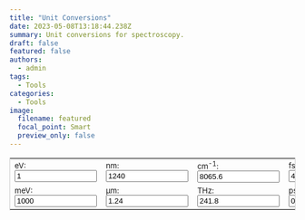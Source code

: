```yaml
---
title: "Unit Conversions"
date: 2023-05-08T13:18:44.238Z
summary: Unit conversions for spectroscopy.
draft: false
featured: false
authors:
  - admin
tags:
  - Tools
categories:
  - Tools
image:
  filename: featured
  focal_point: Smart
  preview_only: false
---
```

<!-- test -->
<!DOCTYPE html>
<html lang="en">
<head>
  <meta charset="UTF-8" />
  <meta name="viewport" content="width=device-width, initial-scale=1.0" />
  <title>Unit Conversions</title>
</head>
<body>
  <form name="conversion">
    <table cellpadding="10" align="center" style="border:1px solid #CCC">
      <tbody>
        <tr>
          <td><span style="font-size:10pt">eV: <input name="eV" onkeyup="eVconvert()" value="1" size="15"></span></td>
          <td><span style="font-size:10pt">nm: <input name="nm" onkeyup="nmconvert()" value="1240" size="15"></span></td>
          <td><span style="font-size:10pt">cm<sup>-1</sup>: <input name="wavnum" onkeyup="wavnumconvert()" value="8065.6" size="15"></span></td>
          <td><span style="font-size:10pt">fs: <input name="fs" onkeyup="fsconvert()" value="4.136" size="15"></span></td>
          <td><span style="font-size:10pt">MHz: <input name="MHz" onkeyup="MHzconvert()" value="241800000" size="15"></span></td>
        </tr>
        <tr>
          <td><span style="font-size:10pt">meV: <input name="meV" onkeyup="meVconvert()" value="1000" size="15"></span></td>
          <td><span style="font-size:10pt">µm: <input name="micron" onkeyup="micronconvert()" value="1.24" size="15"></span></td>
          <td><span style="font-size:10pt">THz: <input name="THz" onkeyup="THzconvert()" value="241.8" size="15"></span></td>
          <td><span style="font-size:10pt">ps: <input name="ps" onkeyup="psconvert()" value="0.004" size="15"></span></td>
          <td><span style="font-size:10pt">K: <input name="K" onkeyup="Kconvert()" value="11604.5" size="15"></span></td>
        </tr>
      </tbody>
    </table>
  </form>

  <script>
    const c = 299792458;
    const h = 4.135667516e-15; // eV·s
    const kB = 1.380649e-23; // J/K
    const eV_to_J = 1.602176634e-19;
    const kB_eV = kB / eV_to_J; // eV/K

    function round_sig(num, sig = 7) {
      if (num === 0) return "0";
      return Number.parseFloat(num).toPrecision(sig);
    }

    function eVconvert() {
      with (document.conversion) {
        meV.value = round_sig(eV.value * 1e3);
        nm.value = round_sig(h * c / eV.value * 1e9);
        micron.value = round_sig(h * c / eV.value * 1e6);
        wavnum.value = round_sig(eV.value / (h * c * 100));
        THz.value = round_sig(eV.value / h * 1e-12);
        fs.value = round_sig(h / eV.value * 1e15);
        ps.value = round_sig(h / eV.value * 1e12);
        K.value = round_sig(eV.value / kB_eV);
        MHz.value = round_sig(eV.value / h * 1e-6);
      }
    }

    function meVconvert() {
      with (document.conversion) {
        eV.value = round_sig(meV.value * 1e-3);
        eVconvert();
      }
    }

    function nmconvert() {
      with (document.conversion) {
        eV.value = round_sig(h * c / nm.value * 1e9);
        eVconvert();
      }
    }

    function micronconvert() {
      with (document.conversion) {
        eV.value = round_sig(h * c / micron.value * 1e6);
        eVconvert();
      }
    }

    function wavnumconvert() {
      with (document.conversion) {
        eV.value = round_sig(wavnum.value * h * c * 100);
        eVconvert();
      }
    }

    function THzconvert() {
      with (document.conversion) {
        eV.value = round_sig(h * THz.value * 1e12);
        eVconvert();
      }
    }

    function MHzconvert() {
      with (document.conversion) {
        eV.value = round_sig(h * MHz.value * 1e6);
        eVconvert();
      }
    }

    function fsconvert() {
      with (document.conversion) {
        eV.value = round_sig(h / fs.value * 1e15);
        eVconvert();
      }
    }

    function psconvert() {
      with (document.conversion) {
        fs.value = round_sig(ps.value * 1e3);
        fsconvert();
      }
    }

    function Kconvert() {
      with (document.conversion) {
        eV.value = round_sig(K.value * kB_eV);
        eVconvert();
      }
    }
  </script>
</body>
</html>
